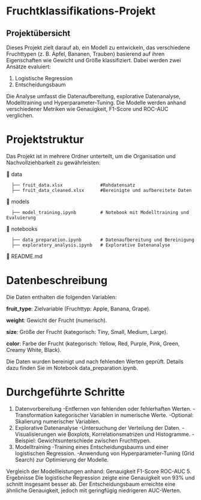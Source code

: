 

# Fruchtklassifikations-Projekt
## Projektübersicht
Dieses Projekt zielt darauf ab, ein Modell zu entwickeln, das verschiedene Fruchttypen (z. B. Äpfel, Bananen, Trauben) basierend auf ihren Eigenschaften wie Gewicht und Größe klassifiziert. Dabei werden zwei Ansätze evaluiert:

1. Logistische Regression
2. Entscheidungsbaum

Die Analyse umfasst die Datenaufbereitung, explorative Datenanalyse, Modelltraining und Hyperparameter-Tuning. Die Modelle werden anhand verschiedener Metriken wie Genauigkeit, F1-Score und ROC-AUC verglichen.

# Projektstruktur
Das Projekt ist in mehrere Ordner unterteilt, um die Organisation und Nachvollziehbarkeit zu gewährleisten:

📂 data

      ├── fruit_data.xlsx              #Rohdatensatz
      ├── fruit_data_cleaned.xlsx      #Bereinigte und aufbereitete Daten
📂 models
      
      ├── model_training.ipynb         # Notebook mit Modelltraining und Evaluierung

📂 notebooks

      ├── data_preparation.ipynb       # Datenaufbereitung und Bereinigung
      ├── exploratory_analysis.ipynb   # Explorative Datenanalyse
   
📄 README.md               

# Datenbeschreibung
Die Daten enthalten die folgenden Variablen:

**fruit_type**: Zielvariable (Fruchttyp: Apple, Banana, Grape).

**weight**: Gewicht der Frucht (numerisch).

**size**: Größe der Frucht (kategorisch: Tiny, Small, Medium, Large).

**color**: Farbe der Frucht (kategorisch: Yellow, Red, Purple, Pink, Green, Creamy White, Black).

Die Daten wurden bereinigt und nach fehlenden Werten geprüft. Details dazu finden Sie im Notebook data_preparation.ipynb.

# Durchgeführte Schritte
1. Datenvorbereitung
      -Entfernen von fehlenden oder fehlerhaften Werten.
      -Transformation kategorischer Variablen in numerische Werte.
      -Optional: Skalierung numerischer Variablen.
2. Explorative Datenanalyse
      -Untersuchung der Verteilung der Daten.
      -Visualisierungen wie Boxplots, Korrelationsmatrizen und Histogramme.
      -Beispiel: Gewichtsunterschiede zwischen Fruchttypen.
3. Modelltraining
      -Training eines Entscheidungsbaums und einer logistischen Regression.
      -Anwendung von Hyperparameter-Tuning (Grid Search) zur Optimierung der Modelle.

Vergleich der Modellleistungen anhand:
Genauigkeit
F1-Score
ROC-AUC
5. Ergebnisse
Die logistische Regression zeigte eine Genauigkeit von 93% und schnitt insgesamt besser ab.
Der Entscheidungsbaum erreichte eine ähnliche Genauigkeit, jedoch mit geringfügig niedrigeren AUC-Werten.


